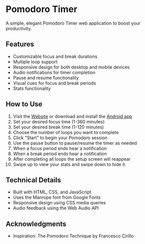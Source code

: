 # Pomodoro Timer

A simple, elegant Pomodoro Timer web application to boost your productivity.

## Features

- Customizable focus and break durations
- Multiple loop support
- Responsive design for both desktop and mobile devices
- Audio notifications for timer completion
- Pause and resume functionality
- Visual cues for focus and break periods
- Stats functionality 

## How to Use

1. Visit the [Website](anuragmmer.github.io/pomodoro) or download and install the [Android app](https://github.com/anuragmmer/pomodoro/raw/main/assets/android/anuragmmer.pomodoro.v.1.0.apk)
2. Set your desired focus time (1-360 minutes)
3. Set your desired break time (1-120 minutes)
4. Choose the number of loops you want to complete
5. Click "Start" to begin your Pomodoro session
6. Use the pause button to pause/resume the timer as needed
7. When a focus period ends hear a notification
8. When a break period ends hear a notification
9. After completing all loops the setup screen will reappear
10. Swipe up to view your stats and swipe down to hide it.

## Technical Details

- Built with HTML, CSS, and JavaScript
- Uses the Manrope font from Google Fonts
- Responsive design using CSS media queries
- Audio feedback using the Web Audio API

## Acknowledgments

- Inspiration: The Pomodoro Technique by Francesco Cirillo
